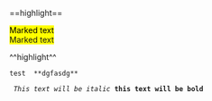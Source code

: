 









==highlight==



<mark>Marked text</mark>   
<span style="background-color: #FFFF00">Marked text</span>



^^highlight^^

`test  **dgfasdg** `

<code> <i>This text will be italic</i> <b>this text will be bold</b> </code>













